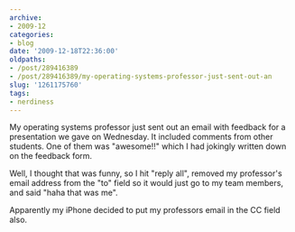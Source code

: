 ```yaml
---
archive:
- 2009-12
categories:
- blog
date: '2009-12-18T22:36:00'
oldpaths:
- /post/289416389
- /post/289416389/my-operating-systems-professor-just-sent-out-an
slug: '1261175760'
tags:
- nerdiness
---
```


My operating systems professor just sent out an email with feedback for
a presentation we gave on Wednesday. It included comments from other
students.  One of them was "awesome!!" which I had jokingly written down
on the feedback form.

Well, I thought that was funny, so I hit "reply all", removed my
professor's email address from the "to" field so it would just go to my
team members, and said "haha that was me".

Apparently my iPhone decided to put my professors email in the CC field
also.
